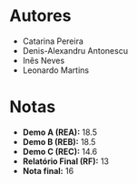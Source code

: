 # Autores
- Catarina Pereira
- Denis-Alexandru Antonescu
- Inês Neves
- Leonardo Martins

# Notas
- **Demo A (REA):** 18.5
- **Demo B (REB):** 18.5
- **Demo C (REC):** 14.6
- **Relatório Final (RF):** 13
- **Nota final:** 16
